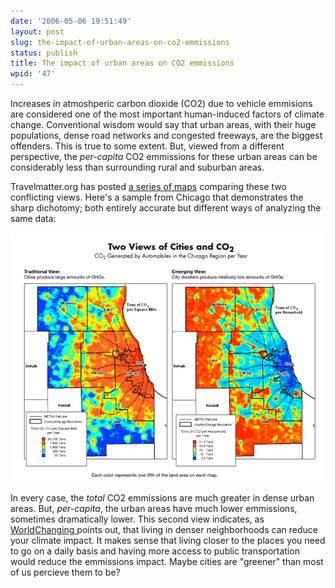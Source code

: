 ```yaml
---
date: '2006-05-06 19:51:49'
layout: post
slug: the-impact-of-urban-areas-on-co2-emmissions
status: publish
title: The impact of urban areas on CO2 emmissions
wpid: '47'
---
```


Increases in atmoshperic carbon dioxide (CO2) due to vehicle emmisions are considered one of the most important human-induced factors of climate change. Conventional wisdom would say that urban areas, with their huge populations, dense road networks and congested freeways, are the biggest offenders. This is true to some extent. But, viewed from a different perspective, the _per-capita_ CO2 emmissions for these urban areas can be considerably less than surrounding rural and suburban areas.

 Travelmatter.org has posted [ a series of maps](http://www.travelmatters.org/maps/regional/) comparing these two conflicting views. Here's a sample from Chicago that demonstrates the sharp dichotomy; both entirely accurate but different ways of analyzing the same data:

![](/assets/img/co2-map-chi-med.gif)

 In every case, the _total_ CO2 emmissions are much greater in dense urban areas. But, _per-capita_, the urban areas have much lower emmissions, sometimes dramatically lower. This second view indicates, as [ WorldChanging ](http://www.worldchanging.com/archives/004390.html) points out, that living in denser neighborhoods can reduce your climate impact. It makes sense that living closer to the places you need to go on a daily basis and having more access to public transportation would reduce the emmissions impact. Maybe cities are "greener" than most of us percieve them to be? 
